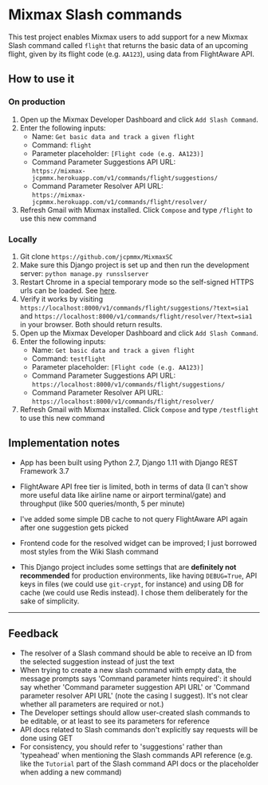 # Mixmax Slash commands

This test project enables Mixmax users to add support for a new Mixmax Slash command called `flight` that returns the
basic data of an upcoming flight, given by its flight code (e.g. `AA123`), using data from FlightAware API.

## How to use it

### On production
1. Open up the Mixmax Developer Dashboard and click `Add Slash Command`.
2. Enter the following inputs:
    - Name: `Get basic data and track a given flight`
    - Command: `flight`
    - Parameter placeholder: `[Flight code (e.g. AA123)]`
    - Command Parameter Suggestions API URL:  
`https://mixmax-jcpmmx.herokuapp.com/v1/commands/flight/suggestions/`
    - Command Parameter Resolver API URL:  
`https://mixmax-jcpmmx.herokuapp.com/v1/commands/flight/resolver/`
3. Refresh Gmail with Mixmax installed. Click `Compose` and type `/flight` to use this new command

### Locally
1. Git clone `https://github.com/jcpmmx/MixmaxSC`
2. Make sure this Django project is set up and then run the development server: `python manage.py runsslserver`
3. Restart Chrome in a special temporary mode so the self-signed HTTPS urls can be loaded. See [here](https://developer.mixmax.com/docs/integration-api-appendix#local-development-error-neterr_insecure_response).
4. Verify it works by visiting `https://localhost:8000/v1/commands/flight/suggestions/?text=sia1` and `https://localhost:8000/v1/commands/flight/resolver/?text=sia1` in your browser. Both should return results.
5. Open up the Mixmax Developer Dashboard and click `Add Slash Command`.
6. Enter the following inputs:
    - Name: `Get basic data and track a given flight`
    - Command: `testflight`
    - Parameter placeholder: `[Flight code (e.g. AA123)]`
    - Command Parameter Suggestions API URL:  
`https://localhost:8000/v1/commands/flight/suggestions/`
    - Command Parameter Resolver API URL:  
`https://localhost:8000/v1/commands/flight/resolver/`
7. Refresh Gmail with Mixmax installed. Click `Compose` and type `/testflight` to use this new command

## Implementation notes
- App has been built using Python 2.7, Django 1.11 with Django REST Framework 3.7

- FlightAware API free tier is limited, both in terms of data (I can't show more useful data like airline name or airport terminal/gate) and throughput (like 500 queries/month, 5 per minute)
- I've added some simple DB cache to not query FlightAware API again after one suggestion gets picked
- Frontend code for the resolved widget can be improved; I just borrowed most styles from the Wiki Slash command
- This Django project includes some settings that are **definitely not recommended** for production environments, like having `DEBUG=True`, API keys in files (we could use `git-crypt`, for instance) and using DB for cache (we could use Redis instead). I chose them deliberately for the sake of simplicity.

---

## Feedback
- The resolver of a Slash command should be able to receive an ID from the selected suggestion instead of just the text
- When trying to create a new slash command with empty data, the message prompts says 'Command parameter hints
required': it should say whether 'Command parameter suggestion API URL' or 'Command parameter resolver API URL' (note
the casing I suggest). It's not clear whether all parameters are required or not.)
- The Developer settings should allow user-created slash commands to be editable, or at least to see its parameters for
reference
- API docs related to Slash commands don't explicitly say requests will be done using GET
- For consistency, you should refer to 'suggestions' rather than 'typeahead' when mentioning the Slash commands API
reference (e.g. like the `Tutorial` part of the Slash command API docs or the placeholder when adding a new command)
